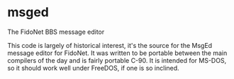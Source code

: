 msged
=====

The FidoNet BBS message editor

This code is largely of historical interest, it's the source for the MsgEd message editor for FidoNet.
It was written to be portable between the main compilers of the day and is fairly portable C-90. It is
intended for MS-DOS, so it should work well under FreeDOS, if one is so inclined.
